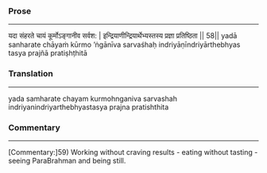 ### Prose 
 --- 
यदा संहरते चायं कूर्मोऽङ्गानीव सर्वश: |
इन्द्रियाणीन्द्रियार्थेभ्यस्तस्य प्रज्ञा प्रतिष्ठिता || 58||
yadā sanharate chāyaṁ kūrmo ’ṅgānīva sarvaśhaḥ
indriyāṇīndriyārthebhyas tasya prajñā pratiṣhṭhitā

### Translation 
 --- 
yada samharate chayam kurmohnganiva sarvashah indriyanindriyarthebhyastasya prajna pratishthita

### Commentary 
 --- 
[Commentary:]59) Working without craving results - eating without tasting - seeing ParaBrahman and being still.